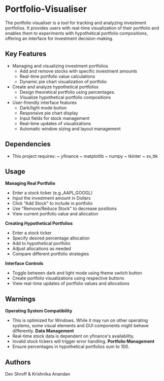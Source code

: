 # Portfolio-Visualiser
The portfolio visualiser is a tool for tracking and analyzing investment portfolios. It provides users with real-time visualization of their portfolio and enables them to experiments with hypothetical portfolio compositions, offering an interface for investment decision-making.

## Key Features
- Managing and visualizing investment portfolios
    - Add and remove stocks with specific investment amounts
    - Real-time portfolio value calculations
    - Dynamic pie chart visualization of portfolio
- Create and analyze hypothetical portfolios
    - Design theoretical portfolio using percentages.
    - Visualize hypothetical portfolio compositions
- User-friendly interface features
    - Dark/light mode button
    - Responsive pie chart display
    - Input fields for stock management
    - Real-time updates of visualizations
    - Automatic window sizing and layout management

## Dependencies
- This project requires:
  ~ yfinance
  ~ matplotlib
  ~ numpy
  ~ tkinter
  ~ sv_ttk

## Usage
**Managing Real Portfolio**
- Enter a stock ticker (e.g.,AAPL,GOOGL)
- Input the investment amount in Dollars
- Click "Add Stock" to include in portfolio
- Use "Remove/Reduce Stock" to decrease positions
- View current portfolio value and allocation

**Creating Hypothetical Portfolios**
- Enter a stock ticker
- Specify desired percentage allocation
- Add to hypothetical portfolio
- Adjust allocations as needed
- Compare different portfolio strategies

**Interface Controls**
- Toggle between dark and light mode using theme switch button
- Create portfolio visualizations using respective buttons
- View real-time updates of portfolio values and allocations

## Warnings
**Operating System Compatibility**
- This is optimized for Windows. While it may run on other operating systems, some visual elements and GUI components might behave differently.
**Data Management**
- Real-time stock data is dependent on yfinance's availability.
- Invalid stock tickers will trigger error handling.
**Portfolio Management**
- Ensure percentages in hypothetical portfolios sum to 100.

## Authors
Dev Shroff & Krishnika Anandan





